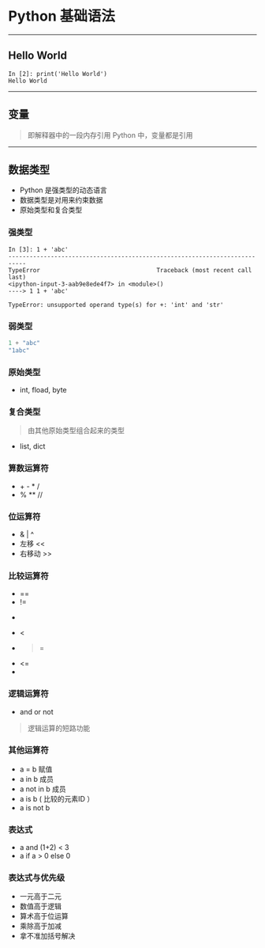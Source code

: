 # Python 基础语法

---

## Hello World

```ipython
In [2]: print('Hello World')
Hello World
```

---

## 变量 

> 即解释器中的一段内存引用
> Python 中，变量都是引用

---

## 数据类型

* Python 是强类型的动态语言
* 数据类型是对用来约束数据
* 原始类型和复合类型

### 强类型
```ipython
In [3]: 1 + 'abc'
---------------------------------------------------------------------------
TypeError                                 Traceback (most recent call last)
<ipython-input-3-aab9e8ede4f7> in <module>()
----> 1 1 + 'abc'

TypeError: unsupported operand type(s) for +: 'int' and 'str'
```

### 弱类型
```javascript
1 + "abc"
"1abc"
```

### 原始类型
* int,  fload, byte

### 复合类型
> 由其他原始类型组合起来的类型

* list, dict 


### 算数运算符
* \+ \- \* / 
* \% \** // 

### 位运算符
*  & |  ^ 
* 左移 << 
* 右移动 >>


### 比较运算符
* ==
* !=
* >
* <
* >=
* <=
*

### 逻辑运算符
* and or not

> 逻辑运算的短路功能


### 其他运算符
* a = b 赋值
* a in b 成员
* a not in b 成员
* a is b ( 比较的元素ID ）
* a is not b


### 表达式
* a and (1+2) < 3
* a if a > 0 else 0 

### 表达式与优先级
* 一元高于二元
* 数值高于逻辑
* 算术高于位运算
* 乘除高于加减
* 拿不准加括号解决

